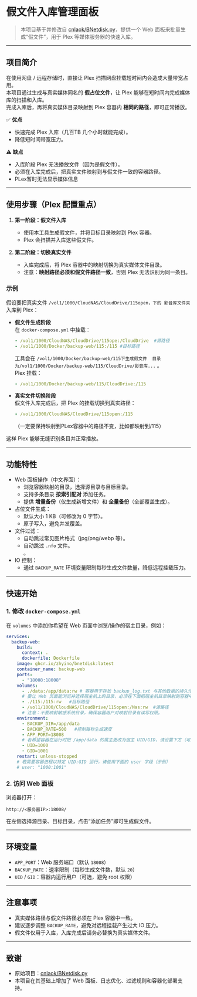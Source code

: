 # 假文件入库管理面板

> 本项目基于并修改自 [cnlaok/BNetdisk.py](https://github.com/cnlaok/BNetdisk.py)，提供一个 Web 面板来批量生成“假文件”，用于 Plex 等媒体服务器的快速入库。

---

## 项目简介

在使用网盘 / 远程存储时，直接让 Plex 扫描网盘挂载短时间内会造成大量带宽占用。  
本项目通过生成与真实媒体同名的 **假占位文件**，让 Plex 能够在短时间内完成媒体库的扫描和入库。  
完成入库后，再将真实媒体目录映射到 Plex 容器内 **相同的路径**，即可正常播放。

✅ **优点**  
- 快速完成 Plex 入库（几百TB  几个小时就能完成）。  
- 降低短时间带宽压力。  

⚠️ **缺点**  
- 入库阶段 Plex 无法播放文件（因为是假文件）。  
- 必须在入库完成后，把真实文件映射到与假文件一致的容器路径。
- PLex暂时无法显示媒体信息   

---

## 使用步骤（Plex 配置重点）

1. **第一阶段：假文件入库**  
   - 使用本工具生成假文件，并将目标目录映射到 Plex 容器。  
   - Plex 会扫描并入库这些假文件。  

2. **第二阶段：切换真实文件**  
   - 入库完成后，将 Plex 容器中的映射切换为真实媒体文件目录。  
   - 注意：**映射路径必须和假文件路径一致**，否则 Plex 无法识别为同一条目。  

### 示例

假设要把真实文件 `/vol1/1000/CloudNAS/CloudDrive/115open，下的 影音库文件夹` 入库到 Plex：

- **假文件生成阶段**  
  在 `docker-compose.yml` 中挂载：
   ```yaml 
  - /vol1/1000/CloudNAS/CloudDrive/115ope:/CloudDrive  #源路径
  - /vol1/1000/Docker/backup-web/115:/115 #目标路径
  ```
  工具会在 `/vol1/1000/Docker/backup-web/115下生成假文件  目录为/vol1/1000/Docker/backup-web/115/CloudDrive/影音库...` 。  
  Plex 挂载：
  ```yaml
  - /vol1/1000/Docker/backup-web/115/CloudDrive:/115
  ```

- **真实文件切换阶段**  
  假文件入库完成后，把 Plex 的挂载切换到真实路径：  
  ```yaml
  - /vol1/1000/CloudNAS/CloudDrive/115open:/115
  ```
  （一定要保持映射到PLex容器中的路径不变，比如都映射到/115）  

这样 Plex 能够无缝识别条目并正常播放。

---

## 功能特性

- Web 面板操作（中文界面）：
  - 浏览容器映射的目录，选择源目录与目标目录。
  - 支持多条目录 **按索引配对** 添加任务。
  - 提供 **增量备份**（仅生成新增文件）和 **全量备份**（全部覆盖生成）。
- 占位文件生成：
  - 默认大小 1 KB（可修改为 0 字节）。  
  - 原子写入，避免并发覆盖。  
- 文件过滤：
  - 自动跳过常见图片格式（jpg/png/webp 等）。  
  - 自动跳过 `.nfo` 文件。  
。  
- IO 控制：
  - 通过 `BACKUP_RATE` 环境变量限制每秒生成文件数量，降低远程挂载压力。  

---

## 快速开始

### 1. 修改 `docker-compose.yml`
在 `volumes` 中添加你希望在 Web 页面中浏览/操作的宿主目录，例如：
```yaml
services:
  backup-web:
    build:
      context: .
      dockerfile: Dockerfile
    image: ghcr.io/zhyino/bnetdisk:latest
    container_name: backup-web
    ports:
      - "18008:18008"
    volumes:
      - ./data:/app/data:rw # 容器用于存放 backup_log.txt 与其他数据的持久化目录（容器会创建）
      # 要让 Web 页面能浏览并选择宿主机上的目录，必须在下面把宿主机目录映射到容器中（示例）：
      - ./115:/115:rw   #目标路径
      - /vol1/1000/CloudNAS/CloudDrive/115open:/Nas:rw  #源路径
      # 注意：不要映射敏感系统目录，确保容器用户对映射目录有读写权限。
    environment:
      - BACKUP_DIR=/app/data
      - BACKUP_RATE=500   #控制每秒生成速度
      - APP_PORT=18008
      # 若希望容器在运行时把 /app/data 的属主更改为宿主 UID/GID，请设置下方（可选）
      - UID=1000
      - GID=1001
    restart: unless-stopped
    # 若需要容器进程以特定 UID:GID 运行，请使用下面的 user 字段（示例）
    # user: "1000:1001"
```

### 2. 访问 Web 面板
浏览器打开：  
```
http://<服务器IP>:18008/
```

在左侧选择源目录、目标目录，点击“添加任务”即可生成假文件。

---

## 环境变量

- `APP_PORT`：Web 服务端口（默认 `18008`）  
- `BACKUP_RATE`：速率限制（每秒生成文件数，默认 `20`）  
- `UID` / `GID`：容器内运行用户（可选，避免 root 权限）  

---

## 注意事项

- 真实媒体路径与假文件路径必须在 Plex 容器中一致。  
- 建议逐步调整 `BACKUP_RATE`，避免对远程挂载产生过大 IO 压力。  
- 假文件仅用于入库，入库完成后请务必替换为真实媒体文件。  

---

## 致谢

- 原始项目：[cnlaok/BNetdisk.py](https://github.com/cnlaok/BNetdisk.py)  
- 本项目在其基础上增加了 Web 面板、日志优化、过滤规则和容器化部署支持。
